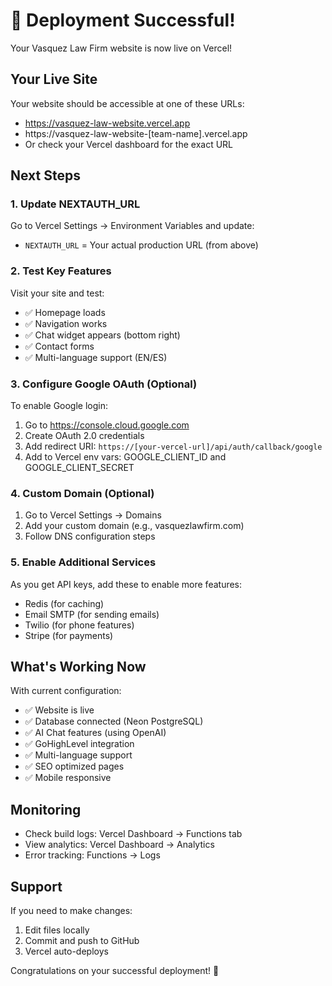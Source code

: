 # 🎉 Deployment Successful!

Your Vasquez Law Firm website is now live on Vercel!

## Your Live Site

Your website should be accessible at one of these URLs:
- https://vasquez-law-website.vercel.app
- https://vasquez-law-website-[team-name].vercel.app
- Or check your Vercel dashboard for the exact URL

## Next Steps

### 1. Update NEXTAUTH_URL
Go to Vercel Settings → Environment Variables and update:
- `NEXTAUTH_URL` = Your actual production URL (from above)

### 2. Test Key Features
Visit your site and test:
- ✅ Homepage loads
- ✅ Navigation works
- ✅ Chat widget appears (bottom right)
- ✅ Contact forms
- ✅ Multi-language support (EN/ES)

### 3. Configure Google OAuth (Optional)
To enable Google login:
1. Go to https://console.cloud.google.com
2. Create OAuth 2.0 credentials
3. Add redirect URI: `https://[your-vercel-url]/api/auth/callback/google`
4. Add to Vercel env vars: GOOGLE_CLIENT_ID and GOOGLE_CLIENT_SECRET

### 4. Custom Domain (Optional)
1. Go to Vercel Settings → Domains
2. Add your custom domain (e.g., vasquezlawfirm.com)
3. Follow DNS configuration steps

### 5. Enable Additional Services
As you get API keys, add these to enable more features:
- Redis (for caching)
- Email SMTP (for sending emails)
- Twilio (for phone features)
- Stripe (for payments)

## What's Working Now

With current configuration:
- ✅ Website is live
- ✅ Database connected (Neon PostgreSQL)
- ✅ AI Chat features (using OpenAI)
- ✅ GoHighLevel integration
- ✅ Multi-language support
- ✅ SEO optimized pages
- ✅ Mobile responsive

## Monitoring

- Check build logs: Vercel Dashboard → Functions tab
- View analytics: Vercel Dashboard → Analytics
- Error tracking: Functions → Logs

## Support

If you need to make changes:
1. Edit files locally
2. Commit and push to GitHub
3. Vercel auto-deploys

Congratulations on your successful deployment! 🚀